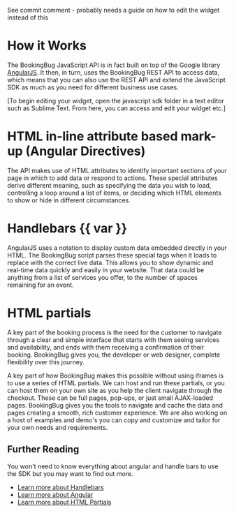 See commit comment - probably needs a guide on how to edit the widget instead of this

# How it Works

The BookingBug JavaScript API is in fact built on top of the Google library [AngularJS](https://angularjs.org/).
It then, in turn, uses the BookingBug REST API to access data, which means that you can also use the REST API and extend the JavaScript SDK as much as you need for different business use cases.

[To begin editing your widget, open the javascript sdk folder in a text editor such as Sublime Text. From here, you can access and edit your widget etc.]

# HTML in-line attribute based mark-up (Angular Directives)

The API makes use of HTML attributes to identify important sections of your page in which to add data or respond to actions. These special attributes derive different meaning, such as specifying the data you wish to load, controlling a loop around a list of items, or deciding which HTML elements to show or hide in different circumstances.

# Handlebars {{ var }}

AngularJS uses a notation to display custom data embedded directly in your HTML. The BookingBug script parses these special tags when it loads to replace with the correct live data. This allows you to show dynamic and real-time data quickly and easily in your website. That data could be anything from a list of services you offer, to the number of spaces remaining for an event.

# HTML partials

A key part of the booking process is the need for the customer to navigate through a clear and simple interface that starts with them seeing services and availability, and ends with them receiving a confirmation of their booking. BookingBug gives you, the developer or web designer, complete flexibility over this journey.

A key part of how BookingBug makes this possible without using iframes is to use a series of HTML partials. We can host and run these partials, or you can host them on your own site as you help the client navigate through the checkout. These can be full pages, pop-ups, or just small AJAX-loaded pages. BookingBug gives you the tools to navigate and cache the data and pages creating a smooth, rich customer experience. We are also working on a host of examples and demo's you can copy and customize and tailor for your own needs and requirements.

## Further Reading
You won't need to know everything about angular and handle bars to use the SDK but you may want to find out more.

- [Learn more about Handlebars](http://code.tutsplus.com/tutorials/an-introduction-to-handlebars--net-27761)
- [Learn more about Angular](https://www.codecademy.com/learn/learn-angularjs)
- [Learn more about HTML Partials](http://handlebarsjs.com/partials.html)
